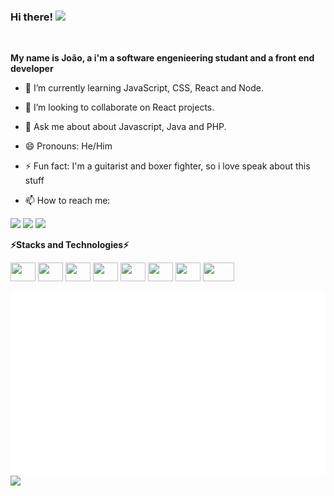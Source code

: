 ### <p>Hi there! <img src="https://raw.githubusercontent.com/kaueMarques/kaueMarques/master/hi.gif" height="30px"></p>
<p><img src="https://komarev.com/ghpvc/?username=jvTeixera&label=Views&color=009FE8&style=for-the-badge" alt="" /></p>

<strong>My name is João, a i'm a software engenieering studant and a front end developer</strong>

- 🌱 I’m currently learning JavaScript, CSS, React and Node.
- 👯 I’m looking to collaborate on React projects.
- 💬 Ask me about about Javascript, Java and PHP.
- 😄 Pronouns: He/Him
- ⚡ Fun fact: I'm a guitarist and boxer fighter, so i love speak about this stuff

- 📫 How to reach me:
<div>
    <a href="https://www.linkedin.com/in/jo%C3%A3o-victor-teixeira-4b1429195/" target="_blank"><img
            src="https://img.shields.io/badge/LinkedIn-0077B5?style=for-the-badge&logo=linkedin&logoColor=white"></a>
    <a href="mailto:contatojoaovteixeira@gmail.com" target="_blank"><img
            src="https://img.shields.io/badge/-Gmail-%23333?style=for-the-badge&logo=gmail&logoColor=white"
            target="_blank"></a>
    <a href="https://www.instagram.com/tx.jsx/" target="_blank"><img
            src="https://img.shields.io/badge/Instagram-E4405F?style=for-the-badge&logo=instagram&logoColor=white"></a>
</div>

<span></span>
<span></span>


<strong> ⚡Stacks and Technologies⚡ </strong>
<div>
  <img align="center" height="30" width="40" src="https://cdn.jsdelivr.net/gh/devicons/devicon/icons/drupal/drupal-plain-wordmark.svg" />
  <img align="center" height="30" width="40" src="https://cdn.jsdelivr.net/gh/devicons/devicon/icons/javascript/javascript-plain.svg" />
  <img align="center" height="30" width="40" src="https://cdn.jsdelivr.net/gh/devicons/devicon/icons/typescript/typescript-plain.svg" />
  <img align="center" height="30" width="40" src="https://cdn.jsdelivr.net/gh/devicons/devicon/icons/react/react-original.svg" />
  <img align="center" height="30" width="40" src="https://cdn.jsdelivr.net/gh/devicons/devicon/icons/nextjs/nextjs-line.svg" />
  <img align="center" height="30" width="40" src="https://cdn.jsdelivr.net/gh/devicons/devicon/icons/nodejs/nodejs-original.svg" />
  <img align="center" height="30" width="40" src="https://cdn.jsdelivr.net/gh/devicons/devicon/icons/tailwindcss/tailwindcss-plain.svg" />
  <img align="center" height="30" width="50" src="https://styled-components.com/icon.png" />
</div>

<span></span>
<span></span>

![](https://raw.githubusercontent.com/txjao/github-stats/master/generated/overview.svg#gh-dark-mode-only)
![](https://raw.githubusercontent.com/txjao/github-stats/master/generated/languages.svg#gh-dark-mode-only)

